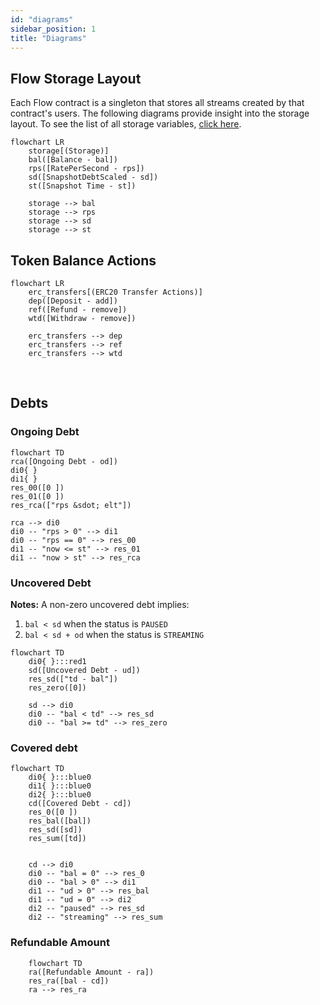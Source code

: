```yaml
---
id: "diagrams"
sidebar_position: 1
title: "Diagrams"
---
```


## Flow Storage Layout

Each Flow contract is a singleton that stores all streams created by that contract's users. The following diagrams
provide insight into the storage layout. To see the list of all storage variables,
[click here](/reference/flow/contracts/types/library.Flow#structs).

```mermaid
flowchart LR
    storage[(Storage)]
    bal([Balance - bal])
    rps([RatePerSecond - rps])
    sd([SnapshotDebtScaled - sd])
    st([Snapshot Time - st])

    storage --> bal
    storage --> rps
    storage --> sd
    storage --> st
```

## Token Balance Actions

```mermaid
flowchart LR
    erc_transfers[(ERC20 Transfer Actions)]
    dep([Deposit - add])
    ref([Refund - remove])
    wtd([Withdraw - remove])

    erc_transfers --> dep
    erc_transfers --> ref
    erc_transfers --> wtd
```

$~$

## Debts

### Ongoing Debt

```mermaid
flowchart TD
rca([Ongoing Debt - od])
di0{ }
di1{ }
res_00([0 ])
res_01([0 ])
res_rca(["rps &sdot; elt"])

rca --> di0
di0 -- "rps > 0" --> di1
di0 -- "rps == 0" --> res_00
di1 -- "now <= st" --> res_01
di1 -- "now > st" --> res_rca
```

### Uncovered Debt

**Notes:** A non-zero uncovered debt implies:

1. `bal < sd` when the status is `PAUSED`
2. `bal < sd + od` when the status is `STREAMING`

```mermaid
flowchart TD
    di0{ }:::red1
    sd([Uncovered Debt - ud])
    res_sd(["td - bal"])
    res_zero([0])

    sd --> di0
    di0 -- "bal < td" --> res_sd
    di0 -- "bal >= td" --> res_zero
```

### Covered debt

```mermaid
flowchart TD
    di0{ }:::blue0
    di1{ }:::blue0
    di2{ }:::blue0
    cd([Covered Debt - cd])
    res_0([0 ])
    res_bal([bal])
    res_sd([sd])
    res_sum([td])


    cd --> di0
    di0 -- "bal = 0" --> res_0
    di0 -- "bal > 0" --> di1
    di1 -- "ud > 0" --> res_bal
    di1 -- "ud = 0" --> di2
    di2 -- "paused" --> res_sd
    di2 -- "streaming" --> res_sum
```

### Refundable Amount

```mermaid
    flowchart TD
    ra([Refundable Amount - ra])
    res_ra([bal - cd])
    ra --> res_ra
```
